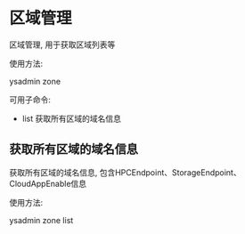 # 区域管理

区域管理, 用于获取区域列表等

使用方法:

ysadmin zone

可用子命令:

- list   获取所有区域的域名信息

## 获取所有区域的域名信息

获取所有区域的域名信息, 包含HPCEndpoint、StorageEndpoint、CloudAppEnable信息

使用方法:

ysadmin zone list

